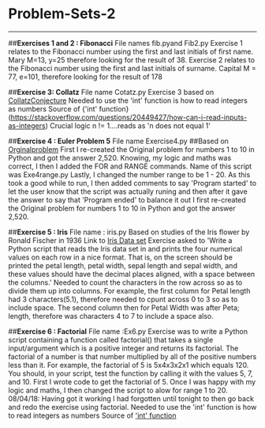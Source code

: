 # Problem-Sets-2
----------------

##**Exercises 1 and 2 : Fibonacci**
File names fib.pyand Fib2.py
Exercise 1 relates to the Fibonacci number using the first and last initials of first name. 
Mary M=13, y=25 therefore looking for the result of 38.
Exercise 2 relates to the Fibonacci number using the first and last initials of surname. 
Capital M = 77, e=101, therefore looking for the result of 178


##**Exercise 3: Collatz**
File name Cotatz.py
Exercise 3 based on [CollatzConjecture](https://en.wikipedia.org/wiki/Collatz_conjecture)
Needed to use the 'int' function is how to read integers as numbers
Source of {'int' function}(https://stackoverflow.com/questions/20449427/how-can-i-read-inputs-as-integers)
Crucial logic n != 1....reads as 'n does not equal 1'


##**Exercise 4 : Euler Problem 5**
File name Exercise4.py
##Based on [Orginalproblem](https://projecteuler.net/problem=5)
First I re-created the Original problem for numbers 1 to 10 in Python and got the answer 2,520.
Knowing, my logic and maths was correct, I then I added the FOR and RANGE commands. 
Name of this script was Exe4range.py
Lastly, I changed the number range to be 1 - 20. 
As this took a good while to run, I then added comments to say 'Program started' to let the user know that the script was actually runing and then after it gave the answer to say that 'Program ended' to balance it out
I first re-created the Original problem for numbers 1 to 10 in Python and got the answer 2,520.


##**Exercise 5 : Iris**
File name : iris.py
Based on studies of the Iris flower by Ronald Fischer in 1936
Link to [Iris Data set](https://en.wikipedia.org/wiki/Iris_flower_data_set)
Exercise asked to 'Write a Python script that reads the Iris data set in and prints the four numerical values on each row in a nice format. 
That is, on the screen should be printed the petal length, petal width, sepal length and sepal width, and these values should have the decimal places aligned, with a space between the columns.'
Needed to count the characters in the row across so as to divide them up into columns. 
For example, the first column for Petal length had 3 characters(5.1), therefore needed to cpunt across 0 to 3 so as to include space.
The second column then for Petal Width was after Peta; length, therefore was characters 4 to 7 to include a space also.


##**Exercise 6 : Factorial**
File name :Ex6.py
Exercise was to write a Python script containing a function called factorial() that takes a single input/argument which is a positive integer and returns its factorial. 
The factorial of a number is that number multiplied by all of the positive numbers less than it. For example, the factorial of 5 is 5x4x3x2x1 which equals 120. 
You should, in your script, test the function by calling it with the values 5, 7, and 10.
First I wrote code to get the factorial of 5. 
Once I was happy with my logic and maths, I then changed the script to alow for range 1 to 20.
08/04/18: Having got it working I had forgotten until tonight to then go back and redo the exercise using factorial.
Needed to use the 'int' function is how to read integers as numbers
Source of ['int' function](https://stackoverflow.com/questions/20449427/how-can-i-read-inputs-as-integers)

